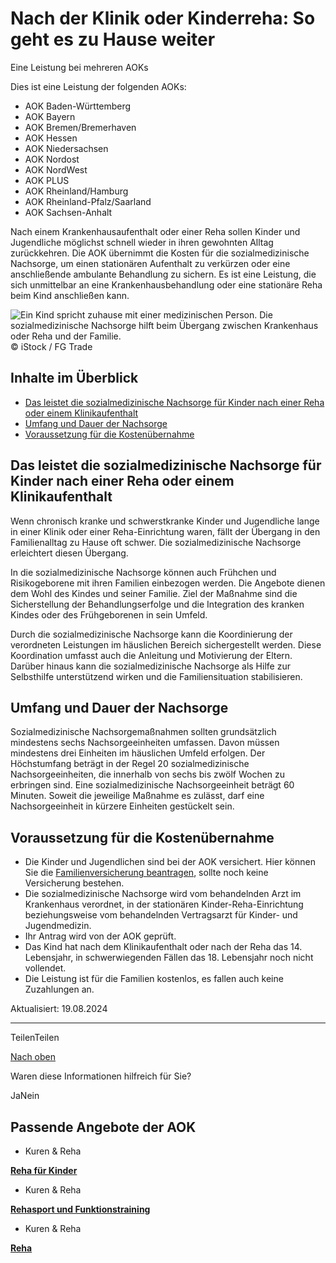 # Nach der Klinik oder Kinderreha: So geht es zu Hause weiter

Eine Leistung bei mehreren AOKs

Dies ist eine Leistung der folgenden AOKs:

- AOK Baden-Württemberg
- AOK Bayern
- AOK Bremen/Bremerhaven
- AOK Hessen
- AOK Niedersachsen
- AOK Nordost
- AOK NordWest
- AOK PLUS
- AOK Rheinland/Hamburg
- AOK Rheinland-Pfalz/Saarland
- AOK Sachsen-Anhalt

Nach einem Krankenhausaufenthalt oder einer Reha sollen Kinder und Jugendliche möglichst schnell wieder in ihren gewohnten Alltag zurückkehren. Die AOK übernimmt die Kosten für die sozialmedizinische Nachsorge, um einen stationären Aufenthalt zu verkürzen oder eine anschließende ambulante Behandlung zu sichern. Es ist eine Leistung, die sich unmittelbar an eine Krankenhausbehandlung oder eine stationäre Reha beim Kind anschließen kann.

![Ein Kind spricht zuhause mit einer medizinischen Person. Die sozialmedizinische Nachsorge hilft beim Übergang zwischen Krankenhaus oder Reha und der Familie.](https://www.aok.de/pk/magazin/cms/fileadmin/_processed_/1/1/csm_sozialmedizinische-nachsorge-kinderreha_119ae1c842.jpg.webp)© iStock / FG Trade

## Inhalte im Überblick

- [Das leistet die sozialmedizinische Nachsorge für Kinder nach einer Reha oder einem Klinikaufenthalt](https://www.aok.de/pk/leistungen/kuren-reha/sozialmedizinische-nachsorge/#c1590606540)
- [Umfang und Dauer der Nachsorge](https://www.aok.de/pk/leistungen/kuren-reha/sozialmedizinische-nachsorge/#c1590606541)
- [Voraussetzung für die Kostenübernahme](https://www.aok.de/pk/leistungen/kuren-reha/sozialmedizinische-nachsorge/#c1590606542)

## Das leistet die sozialmedizinische Nachsorge für Kinder nach einer Reha oder einem Klinikaufenthalt

Wenn chronisch kranke und schwerstkranke Kinder und Jugendliche lange in einer Klinik oder einer Reha-Einrichtung waren, fällt der Übergang in den Familienalltag zu Hause oft schwer. Die sozialmedizinische Nachsorge erleichtert diesen Übergang.

In die sozialmedizinische Nachsorge können auch Frühchen und Risikogeborene mit ihren Familien einbezogen werden. Die Angebote dienen dem Wohl des Kindes und seiner Familie. Ziel der Maßnahme sind die Sicherstellung der Behandlungserfolge und die Integration des kranken Kindes oder des Frühgeborenen in sein Umfeld.

Durch die sozialmedizinische Nachsorge kann die Koordinierung der verordneten Leistungen im häuslichen Bereich sichergestellt werden. Diese Koordination umfasst auch die Anleitung und Motivierung der Eltern. Darüber hinaus kann die sozialmedizinische Nachsorge als Hilfe zur Selbsthilfe unterstützend wirken und die Familiensituation stabilisieren.

## Umfang und Dauer der Nachsorge

Sozialmedizinische Nachsorgemaßnahmen sollten grundsätzlich mindestens sechs Nachsorgeeinheiten umfassen. Davon müssen mindestens drei Einheiten im häuslichen Umfeld erfolgen. Der Höchstumfang beträgt in der Regel 20 sozialmedizinische Nachsorgeeinheiten, die innerhalb von sechs bis zwölf Wochen zu erbringen sind. Eine sozialmedizinische Nachsorgeeinheit beträgt 60 Minuten. Soweit die jeweilige Maßnahme es zulässt, darf eine Nachsorgeeinheit in kürzere Einheiten gestückelt sein.

## Voraussetzung für die Kostenübernahme

- Die Kinder und Jugendlichen sind bei der AOK versichert. Hier können Sie die [Familienversicherung beantragen](https://www.aok.de/pk/krankenkassenbeitraege/familienversicherung/#c1590608222), sollte noch keine Versicherung bestehen.
- Die sozialmedizinische Nachsorge wird vom behandelnden Arzt im Krankenhaus verordnet, in der stationären Kinder-Reha-Einrichtung beziehungsweise vom behandelnden Vertragsarzt für Kinder- und Jugendmedizin.
- Ihr Antrag wird von der AOK geprüft.
- Das Kind hat nach dem Klinikaufenthalt oder nach der Reha das 14. Lebensjahr, in schwerwiegenden Fällen das 18. Lebensjahr noch nicht vollendet.
- Die Leistung ist für die Familien kostenlos, es fallen auch keine Zuzahlungen an.

Aktualisiert: 19.08.2024

* * *

TeilenTeilen

[Nach oben](https://www.aok.de/pk/leistungen/kuren-reha/sozialmedizinische-nachsorge/#main-content)

Waren diese Informationen hilfreich für Sie?

JaNein

## Passende Angebote der AOK

- Kuren & Reha

[**Reha für Kinder**](https://www.aok.de/pk/leistungen/kuren-reha/reha-kinder/)

- Kuren & Reha

[**Rehasport und Funktionstraining**](https://www.aok.de/pk/leistungen/kuren-reha/rehasport-funktionstraining/)

- Kuren & Reha

[**Reha**](https://www.aok.de/pk/leistungen/kuren-reha/rehabilitation/)